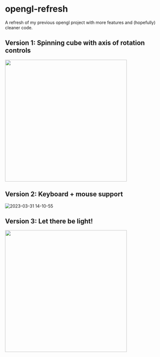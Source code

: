 # opengl-refresh
A refresh of my previous opengl project with more features and (hopefully) cleaner code.
## Version 1: Spinning cube with axis of rotation controls
<!--- ![box spin](https://user-images.githubusercontent.com/55419973/228733426-1a8e095e-51ea-4318-8fbf-53bd668bc3ae.gif) -->
<img src="https://user-images.githubusercontent.com/55419973/228733426-1a8e095e-51ea-4318-8fbf-53bd668bc3ae.gif" width="400">

## Version 2: Keyboard + mouse support
![2023-03-31 14-10-55](https://user-images.githubusercontent.com/55419973/229233623-029c375e-b0fc-4665-8644-f2b19ff78cc0.gif)

## Version 3: Let there be light!
<!--- ![2023-03-31 14-10-55](https://user-images.githubusercontent.com/55419973/229313582-c7d37c79-384a-40dc-8f77-fb24f10fc1b3.gif) -->
<img src="https://user-images.githubusercontent.com/55419973/229313582-c7d37c79-384a-40dc-8f77-fb24f10fc1b3.gif" width="400">


